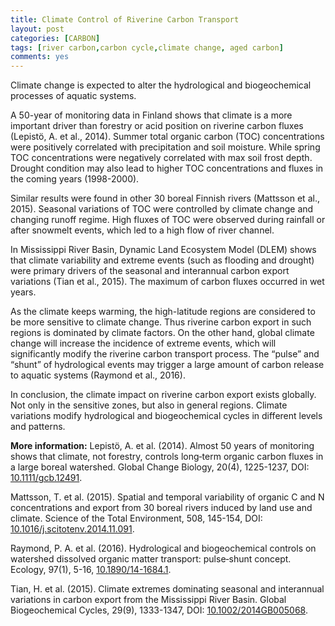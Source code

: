 ```yaml
---
title: Climate Control of Riverine Carbon Transport
layout: post
categories: [CARBON]
tags: [river carbon,carbon cycle,climate change, aged carbon]
comments: yes
---
```


Climate change is expected to alter the hydrological and biogeochemical processes of aquatic systems.

A 50-year of monitoring data in Finland shows that climate is a more important driver than forestry or acid position on riverine carbon fluxes (Lepistö, A. et al., 2014). Summer total organic carbon (TOC) concentrations were positively correlated with precipitation and soil moisture. While spring TOC concentrations were negatively correlated with max soil frost depth. Drought condition may also lead to higher TOC concentrations and fluxes in the coming years (1998-2000).

Similar results were found in other 30 boreal Finnish rivers (Mattsson et al., 2015). Seasonal variations of TOC were controlled by climate change and changing runoff regime. High fluxes of TOC were observed during rainfall or after snowmelt events, which led to a high flow of river channel.

In Mississippi River Basin, Dynamic Land Ecosystem Model (DLEM) shows that climate variability and extreme events (such as flooding and drought) were primary drivers of the seasonal and interannual carbon export variations (Tian et al., 2015). The maximum of carbon fluxes occurred in wet years.

As the climate keeps warming, the high-latitude regions are considered to be more sensitive to climate change. Thus riverine carbon export in such regions is dominated by climate factors. On the other hand, global climate change will increase the incidence of extreme events, which will significantly modify the riverine carbon transport process. The “pulse” and “shunt” of hydrological events may trigger a large amount of carbon release to aquatic systems (Raymond et al., 2016).

In conclusion, the climate impact on riverine carbon export exists globally. Not only in the sensitive zones, but also in general regions. Climate variations modify hydrological and biogeochemical cycles in different levels and patterns.

**More information:** Lepistö, A. et al. (2014). Almost 50 years of monitoring shows that climate, not forestry, controls long‐term organic carbon fluxes in a large boreal watershed. Global Change Biology, 20(4), 1225-1237, DOI: [10.1111/gcb.12491](http://onlinelibrary.wiley.com/doi/10.1111/gcb.12491/full).

Mattsson, T. et al. (2015). Spatial and temporal variability of organic C and N concentrations and export from 30 boreal rivers induced by land use and climate. Science of the Total Environment, 508, 145-154, DOI: [10.1016/j.scitotenv.2014.11.091](http://www.sciencedirect.com/science/article/pii/S0048969714016921).

Raymond, P. A. et al. (2016). Hydrological and biogeochemical controls on watershed dissolved organic matter transport: pulse‐shunt concept. Ecology, 97(1), 5-16, [10.1890/14-1684.1](http://onlinelibrary.wiley.com/doi/10.1890/14-1684.1/full).

Tian, H. et al. (2015). Climate extremes dominating seasonal and interannual variations in carbon export from the Mississippi River Basin. Global Biogeochemical Cycles, 29(9), 1333-1347, DOI: [10.1002/2014GB005068](http://onlinelibrary.wiley.com/doi/10.1002/2014GB005068/full).

